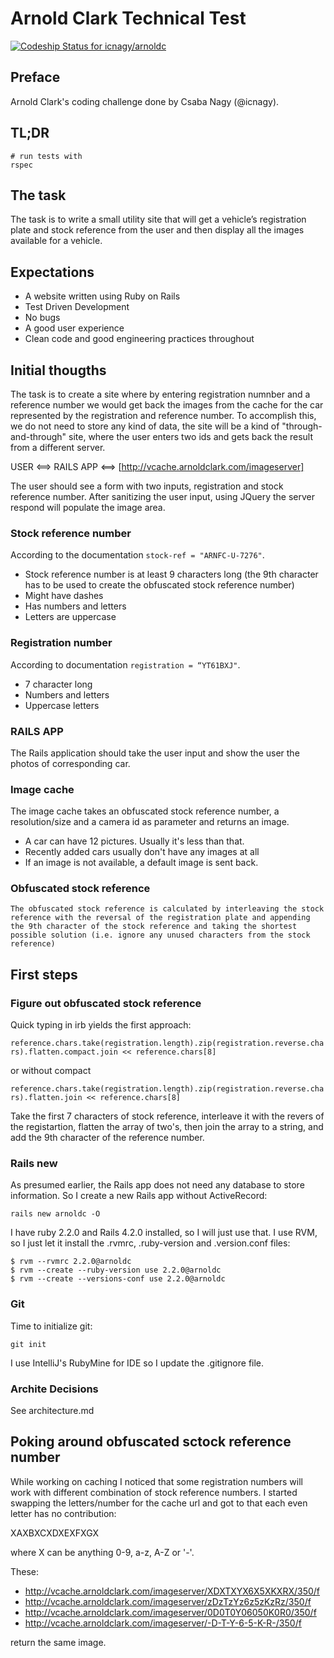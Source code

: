 # Arnold Clark Technical Test #

[ ![Codeship Status for
icnagy/arnoldc](https://codeship.com/projects/b584e050-ed30-0132-8e05-0eee9d4772fa/status?branch=master)](https://codeship.com/projects/83954)

## Preface ##

Arnold Clark's coding challenge done by Csaba Nagy (@icnagy).

## TL;DR ##

```
# run tests with
rspec
```

## The task ##

The task is to write a small utility site that will get a vehicle’s registration plate and stock reference from the user
and then display all the images available for a vehicle.

## Expectations ##

* A website written using Ruby on Rails
* Test Driven Development
* No bugs
* A good user experience
* Clean code and good engineering practices throughout

## Initial thougths ##

The task is to create a site where by entering registration numnber and a reference number we would get back the images
from the cache for the car represented by the registration and reference number.
To accomplish this, we do not need to store any kind of data, the site will be a kind of "through-and-through" site,
where the user enters two ids and gets back the result from a different server.

USER <==> RAILS APP <==> [http://vcache.arnoldclark.com/imageserver]

The user should see a form with two inputs, registration and stock reference number. After sanitizing the user input,
using JQuery the server respond will populate the image area.

### Stock reference number ###

According to the documentation `stock-ref = "ARNFC-U-7276"`.

* Stock reference number is at least 9 characters long (the 9th character has to be used to create the obfuscated stock
reference number)
* Might have dashes
* Has numbers and letters
* Letters are uppercase

### Registration number ###

According to documentation `registration = “YT61BXJ"`.

* 7 character long
* Numbers and letters
* Uppercase letters

### RAILS APP ###

The Rails application should take the user input and show the user the photos of corresponding car.

### Image cache ###

The image cache takes an obfuscated stock reference number, a resolution/size and a camera id as parameter and returns
an image.
* A car can have 12 pictures. Usually it's less than that.
* Recently added cars usually don't have any images at all
* If an image is not available, a default image is sent back.

### Obfuscated stock reference ###

```
The obfuscated stock reference is calculated by interleaving the stock reference with the reversal of the registration plate and appending the 9th character of the stock reference and taking the shortest possible solution (i.e. ignore any unused characters from the stock reference)
```

## First steps ##

### Figure out obfuscated stock reference ###

Quick typing in irb yields the first approach:

`reference.chars.take(registration.length).zip(registration.reverse.chars).flatten.compact.join << reference.chars[8]`

or without compact

`reference.chars.take(registration.length).zip(registration.reverse.chars).flatten.join << reference.chars[8]`

Take the first 7 characters of stock reference, interleave it with the revers of the registartion, flatten the array of
two's, then join the array to a string, and add the 9th character of the reference number.

### Rails new ###

As presumed earlier, the Rails app does not need any database to store information. So I create a new Rails app without
ActiveRecord:

`rails new arnoldc -O`

I have ruby 2.2.0 and Rails 4.2.0 installed, so I will just use that. I use RVM, so I just let it install the .rvmrc,
.ruby-version and .version.conf files:

```
$ rvm --rvmrc 2.2.0@arnoldc
$ rvm --create --ruby-version use 2.2.0@arnoldc
$ rvm --create --versions-conf use 2.2.0@arnoldc
```

### Git ###

Time to initialize git:

`git init`

I use IntelliJ's RubyMine for IDE so I update the .gitignore file.

### Archite Decisions ###

See architecture.md

## Poking around obfuscated sctock reference number ##

While working on caching I noticed that some registration numbers will work with different combination of stock reference
numbers. I started swapping the letters/number for the cache url and got to that each even letter has no contribution:

XAXBXCXDXEXFXGX

where X can be anything 0-9, a-z, A-Z or '-'.

These:
* http://vcache.arnoldclark.com/imageserver/XDXTXYX6X5XKXRX/350/f
* http://vcache.arnoldclark.com/imageserver/zDzTzYz6z5zKzRz/350/f
* http://vcache.arnoldclark.com/imageserver/0D0T0Y06050K0R0/350/f
* http://vcache.arnoldclark.com/imageserver/-D-T-Y-6-5-K-R-/350/f

return the same image.
